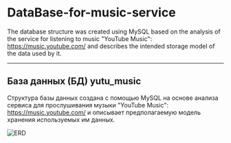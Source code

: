 # DataBase-for-music-service

The database structure was created using MySQL based on the analysis of the service for listening to music "YouTube Music": https://music.youtube.com/ and describes the intended storage model of the data used by it.
_________

## База данных (БД) yutu_music

Структура базы данных создана с помощью MySQL на основе анализа сервиса для прослушивания музыки "YouTube Music": https://music.youtube.com/ и описывает предполагаемую модель хранения используемых им данных.

![ERD](https://user-images.githubusercontent.com/61934044/134802492-6242d5a4-902e-4aaf-bfca-408905c1c435.jpg)

